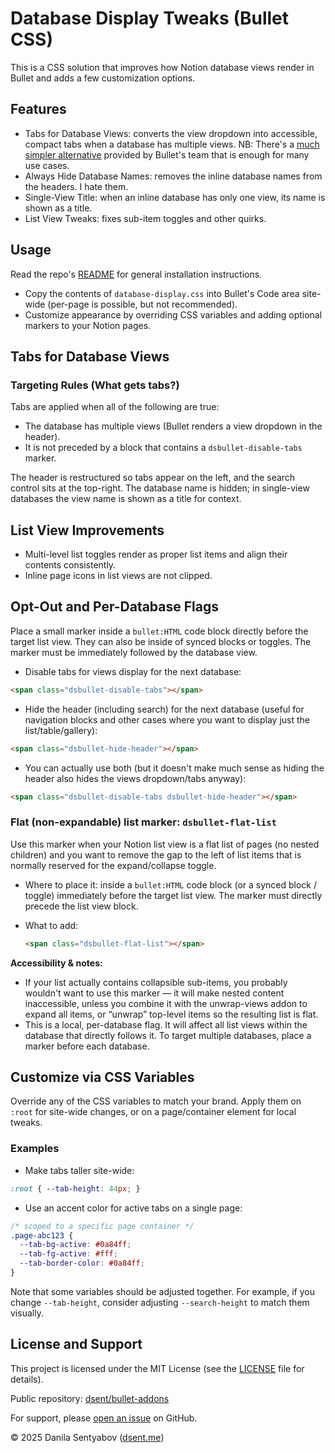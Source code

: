 # Database Display Tweaks (Bullet CSS)

This is a CSS solution that improves how Notion database views render in Bullet and adds a few customization options.

## Features

- Tabs for Database Views: converts the view dropdown into accessible, compact tabs when a database has multiple views.
  NB: There's a [much simpler alternative](https://bullet.so/docs/tabs-for-database-views/) provided by Bullet's team that is enough for many use cases.
- Always Hide Database Names: removes the inline database names from the headers. I hate them.
- Single-View Title: when an inline database has only one view, its name is shown as a title.
- List View Tweaks: fixes sub-item toggles and other quirks.

## Usage

Read the repo's [README](../../README.md) for general installation instructions.

- Copy the contents of `database-display.css` into Bullet's Code area site-wide (per-page is possible, but not recommended).
- Customize appearance by overriding CSS variables and adding optional markers to your Notion pages.

## Tabs for Database Views

### Targeting Rules (What gets tabs?)

Tabs are applied when all of the following are true:

- The database has multiple views (Bullet renders a view dropdown in the header).
- It is not preceded by a block that contains a `dsbullet-disable-tabs` marker.

The header is restructured so tabs appear on the left, and the search control sits at the top-right. The database name is hidden; in single-view databases the view name is shown as a title for context.

## List View Improvements

- Multi-level list toggles render as proper list items and align their contents consistently.
- Inline page icons in list views are not clipped.

## Opt-Out and Per-Database Flags

Place a small marker inside a `bullet:HTML` code block directly before the target list view. They can also be inside of synced blocks or toggles. The marker must be immediately followed by the database view.

- Disable tabs for views display for the next database:

```html
<span class="dsbullet-disable-tabs"></span>
```

- Hide the header (including search) for the next database (useful for navigation blocks and other cases where you want to display just the list/table/gallery):

```html
<span class="dsbullet-hide-header"></span>
```

- You can actually use both (but it doesn't make much sense as hiding the header also hides the views dropdown/tabs anyway):

```html
<span class="dsbullet-disable-tabs dsbullet-hide-header"></span>
```

### Flat (non-expandable) list marker: `dsbullet-flat-list`

Use this marker when your Notion list view is a flat list of pages (no nested children) and you want to remove the gap to the left of list items that is normally reserved for the expand/collapse toggle.

- Where to place it: inside a `bullet:HTML` code block (or a synced block / toggle) immediately before the target list view. The marker must directly precede the list view block.
- What to add:

  ```html
  <span class="dsbullet-flat-list"></span>
  ```

**Accessibility & notes:**

- If your list actually contains collapsible sub-items, you probably wouldn't want to use this marker — it will make nested content inaccessible, unless you combine it with the unwrap-views addon to expand all items, or “unwrap” top-level items so the resulting list is flat.
- This is a local, per-database flag. It will affect all list views within the database that directly follows it. To target multiple databases, place a marker before each database.

## Customize via CSS Variables

Override any of the CSS variables to match your brand. Apply them on `:root` for site-wide changes, or on a page/container element for local tweaks.

### Examples

- Make tabs taller site-wide:

```css
:root { --tab-height: 44px; }
```

- Use an accent color for active tabs on a single page:

```css
/* scoped to a specific page container */
.page-abc123 {
  --tab-bg-active: #0a84ff;
  --tab-fg-active: #fff;
  --tab-border-color: #0a84ff;
}
```

Note that some variables should be adjusted together. For example, if you change `--tab-height`, consider adjusting `--search-height` to match them visually.

## License and Support

This project is licensed under the MIT License (see the [LICENSE](../../LICENSE) file for details).

Public repository: [dsent/bullet-addons](https://github.com/dsent/bullet-addons)

For support, please [open an issue](https://github.com/dsent/bullet-addons/issues) on GitHub.

© 2025 Danila Sentyabov ([dsent.me](https://dsent.me))
